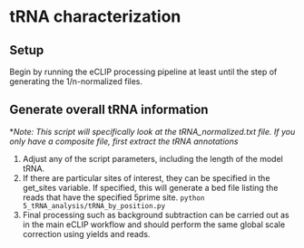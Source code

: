 # tRNA characterization

## Setup
Begin by running the eCLIP processing pipeline at least until the step of generating the 1/n-normalized files.

## Generate overall tRNA information
**Note: This script will specifically look at the tRNA_normalized.txt file. If you only have a composite file, first extract the tRNA annotations*
1. Adjust any of the script parameters, including the length of the model tRNA.
2. If there are particular sites of interest, they can be specified in the get_sites variable. If specified, this will generate a bed file listing the reads that have the specified 5prime site.
	```python 5_tRNA_analysis/tRNA_by_position.py```
3. Final processing such as background subtraction can be carried out as in the main eCLIP workflow and should perform the same global scale correction using yields and reads.